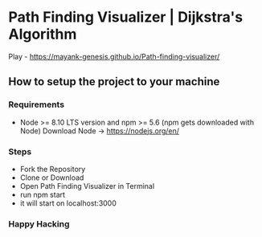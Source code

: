 # Path Finding Visualizer | Dijkstra's Algorithm

Play - https://mayank-genesis.github.io/Path-finding-visualizer/

## How to setup the project to your machine

### Requirements
* Node >= 8.10 LTS version and npm >= 5.6 (npm gets downloaded with Node) Download Node -> https://nodejs.org/en/

### Steps
* Fork the Repository
* Clone or Download 
* Open Path Finding Visualizer in Terminal
* run npm start
* it will start on localhost:3000

### Happy Hacking
